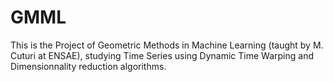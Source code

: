 # GMML
This is the Project of Geometric Methods in Machine Learning (taught by M. Cuturi at ENSAE), studying Time Series using Dynamic Time Warping and Dimensionnality reduction algorithms.
